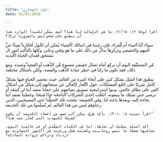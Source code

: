 ```yaml
---
title: 'َملء المخازِن'
date: 01/01/2018

---
```


`اقرأ لوقا ١۲: ١٥-۲١ِّ. ما هي الرُسالة لنا هنا؟ كيف يمكن للمبدأ الوارِد هنا أن ينطبق على شخص ليس بالضرورة ثريًّا؟`

َّسواء كُنا أغنياء أَم فَُّقراء، فإن رغبتنا في امتالك األشياء يُمكن أن تَُحِّول أفكارنا ًبعيدَّا عن المهم والحقيقي وتركزِها بدالً من ذلك على ما هو وقتي وعابر، وكلها بالتأكيد أمور ال تستحق فُقدان الحياة األبدية.

ِمُن المستَبَْعِد اليوم أن نركع أمام تمثال حقيقي مصنوع مَّن الذَّهب أو الفضة َّونعبده. ومع ذلك، فقد نكون ما زلنا في خطر عبادة الذَّهب والفضة، ولكن بأشكال مختلفة. 

ُينطبِقَ هذا المثَِل بشكل كبير على أنحاء كثيرة من العالم، حيث تنحصر الحياة  فيها بشكل كامل تقريبًَا على جْمَّع الممتلكات. حول التَُّّجار اإلعالن عن منتجاتهم إلى ِشكلٍّ  من أشكال الفن على نطاق عالمي. وبنوا استراتيجية تسويق بضائعهم على جعلنا نعتقد أننا لن نُْسَعَد أو نرضى حتى نمتلك ما يبيعونه. أنتََجْت إحدى الشركات ًالناجحة جدُا مًنتجا، وجعلتنا نعتقد أننا بحاجة إليه، وبعدها باعته لنا. وفي الحقيقة: نجحت تلك الخطَِّة! حتى المسيحيين، الذين رجاؤهم ليس من هذا العالم، لم يَْسلَموا ِمن تلك الخديعة.

`اقرأ تثنية ۸: ١٠-١۴. بأيَِّة طرق يمكن ألي عضو من أعضاء الكنيسة أن يكون ُمَّعرضًا للتهديد الذي يَُّحذُر منه هنا؟`

`أيَُّة أمثلة يمكنك أن تجدها، إما في الكتاب المَقَّدس أو في عالمنا اليوم، تجدًفيها شخصُا ما تنمو روحانيته ومَّحبَته هلل ورغبته في األمور السماوية مع ازدياد وتراكم ثرواته الماديَّة؟`
